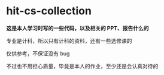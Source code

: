 # hit-cs-collection

**这是本人学习时写的一些代码，以及相关的 PPT、报告什么的**

专业是计科，所以只有计科的资料，还有一些选修课的

仅供参考，不保证没有 bug

不过也不用担心质量，毕竟是本人的作业，至少还是会认真对待的
